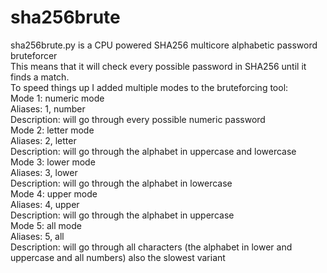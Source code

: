 # sha256brute


sha256brute.py is a CPU powered SHA256 multicore alphabetic password bruteforcer<br>
This means that it will check every possible password in SHA256 until it finds a match.<br>
To speed things up I added multiple modes to the bruteforcing tool:<br>
Mode 1: numeric mode<br>
  Aliases: 1, number<br>
  Description: will go through every possible numeric password<br>
Mode 2: letter mode <br>
  Aliases: 2, letter<br>
  Description: will go through the alphabet in uppercase and lowercase<br>
Mode 3: lower mode <br>
  Aliases: 3, lower<br>
  Description: will go through the alphabet in lowercase<br>
Mode 4: upper mode <br>
  Aliases: 4, upper<br>
  Description: will go through the alphabet in uppercase<br>
Mode 5: all mode <br>
  Aliases: 5, all<br>
  Description: will go through all characters (the alphabet in lower and uppercase and all numbers) also the slowest variant
  
